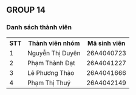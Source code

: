 <!DOCTYPE html>
<html>
<head>
    <meta charset="UTF-8">
</head>
<body>
<h2> GROUP 14 </h2>
<h3> Danh sách thành viên </h3>

<table>
  <tr>
    <th>STT</th>
    <th>Thành viên nhóm</th>
    <th>Mã sinh viên</th>
  </tr>
  <tr>
    <td>1</td>
    <td>Nguyễn Thị Duyên</td>
    <td>26A4040723</td>
  </tr>
  <tr>
    <td>2</td>
    <td>Phạm Thành Đạt</td>
    <td>26A4041227</td>
  </tr>
  <tr>
    <td>3</td>
    <td>Lê Phương Thảo</td>
    <td>26A4041666</td>
  </tr>
  <tr>
    <td>4</td>
    <td>Phạm Thị Thuý</td>
    <td>26A4042149</td>
  </tr>
</table>

</body>
</html>

